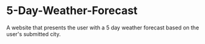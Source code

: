 # 5-Day-Weather-Forecast
A website that presents the user with a 5 day weather forecast based on the user's submitted city.
